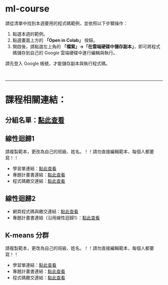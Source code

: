 # ml-course


請從清單中找到本週要用的程式碼範例，並依照以下步驟操作：

1. 點選本週的範例。  
2. 點選畫面上方的 **「Open in Colab」** 按鈕。  
3. 開啟後，請點選左上角的 **「檔案」→「在雲端硬碟中儲存副本」**，即可將程式碼儲存到自己的 Google 雲端硬碟中進行編輯與執行。

請先登入 Google 帳號，才能儲存副本與執行程式碼。

<br><hr>
# 課程相關連結：
## 分組名單：[點此查看](https://docs.google.com/spreadsheets/d/16HP45yqOUY35baPUUhQ6DDAzp7MP7_hWDdAm8cXUugU/edit?usp=sharing)

## 線性迴歸1
請複製範本，更改為自己的班級、姓名。！！請勿直接編輯範本，每個人都要寫！！
- 學習單連結：[點此查看](https://drive.google.com/drive/folders/1PflGPr1jr_R8uyNDxeRgujXWFxol9m-k?usp=sharing)
- 專題計畫書連結：[點此查看](https://drive.google.com/drive/folders/10zYJUABZoGcanxJqFnVheGSGoVqPprK3?usp=sharing)
- 程式碼繳交連結：[點此查看](https://drive.google.com/drive/folders/1bjnT7a1A_RATO34kvl8ORmtvInNFLU2j?usp=sharing)

## 線性迴歸2
- 網頁程式碼與繳交連結：[點此查看](https://drive.google.com/drive/folders/1mn8GfofAezMeQz6tYuYnh7xZ6iyWarNd?usp=sharing)
- 專題計畫書連結（沿用線性迴歸1）：[點此查看](https://drive.google.com/drive/folders/10zYJUABZoGcanxJqFnVheGSGoVqPprK3?usp=sharing)

## K-means 分群
請複製範本，更改為自己的班級、姓名。！！請勿直接編輯範本，每個人都要寫！！
- 學習單連結：[點此查看](https://drive.google.com/drive/folders/1KdZB3odm0tSX8Dyso3kTF4T-5hnvq81I?usp=sharing)
- 專題計畫書連結：[點此查看](https://drive.google.com/drive/folders/1Rr7wemz38v2reyVY6E_8X_qJqwTdc7AB?usp=sharing)
- 程式碼繳交連結：[點此查看](https://drive.google.com/drive/folders/1K-OSPlqTSmUGCTatTbEB-UDkWLqPXrR2?usp=sharing)



